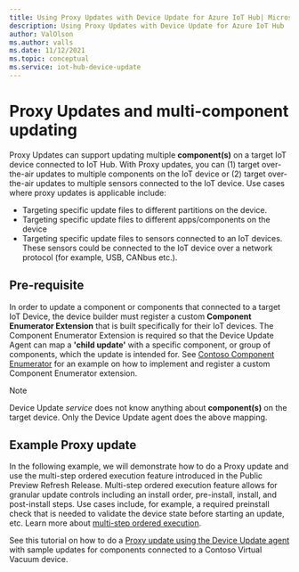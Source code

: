 ```yaml
---
title: Using Proxy Updates with Device Update for Azure IoT Hub| Microsoft Docs
description: Using Proxy Updates with Device Update for Azure IoT Hub
author: ValOlson
ms.author: valls
ms.date: 11/12/2021
ms.topic: conceptual
ms.service: iot-hub-device-update
---
```


# Proxy Updates and multi-component updating

Proxy Updates can support updating multiple **component(s)** on a target IoT device connected to IoT Hub. With Proxy updates, you can (1) target over-the-air updates to multiple components on the IoT device or (2) target over-the-air updates to multiple sensors connected to the IoT device. Use cases where proxy updates is applicable include:

* Targeting specific update files to different partitions on the device.
* Targeting specific update files to different apps/components on the device  
* Targeting specific update files to sensors connected to an IoT devices. These sensors could be connected to the IoT device over a network protocol (for example, USB, CANbus etc.). 

## Pre-requisite
In order to update a component or components that connected to a target IoT Device, the device builder must register a custom **Component Enumerator Extension** that is built specifically for their IoT devices. The Component Enumerator Extension is required so that the Device Update Agent can map a **'child update'** with a specific component, or group of components, which the update is intended for. See [Contoso Component Enumerator](components-enumerator.md) for an example on how to implement and register a custom Component Enumerator extension.

> [!NOTE]
> Device Update *service* does not know anything about **component(s)** on the target device. Only the Device Update agent does the above mapping.

## Example Proxy update
In the following example, we will demonstrate how to do a Proxy update and use the multi-step ordered execution feature introduced in the Public Preview Refresh Release. Multi-step ordered execution feature allows for granular update controls including an install order, pre-install, install, and post-install steps. Use cases include, for example, a required preinstall check that is needed to validate the device state before starting an update, etc. Learn more about [multi-step ordered execution](device-update-multi-step-updates.md).

See this tutorial on how to do a [Proxy update using the Device Update agent](device-update-howto-proxy-updates.md) with sample updates for components connected to a Contoso Virtual Vacuum device.

